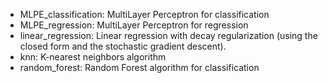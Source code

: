 <ul>
<li>MLPE_classification: MultiLayer Perceptron for classification</li>
<li>MLPE_regression: MultiLayer Perceptron for regression</li>
<li>linear_regression: Linear regression with decay regularization (using the closed form and the stochastic gradient descent).</li>
<li>knn: K-nearest neighbors algorithm</li>
<li>random_forest: Random Forest algorithm for classification</li>
</ul>